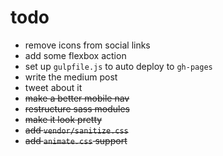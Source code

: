 # todo


- remove icons from social links
- add some flexbox action
- set up `gulpfile.js` to auto deploy to `gh-pages`
- write the medium post
- tweet about it
- ~~make a better mobile nav~~
- ~~restructure sass modules~~
- ~~make it look pretty~~
- ~~add `vendor/sanitize.css`~~
- ~~add `animate.css` support~~
